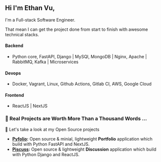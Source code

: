 ## Hi I'm Ethan Vu, 

I'm a Full-stack Software Engineer. 

That mean I can get the project done from start to finish with awesome technical stacks.

#### Backend

- Python core, FastAPI, Django | MySQl, MongoDB | Nginx, Apache | RabbitMQ, Kafka | Microservices

#### Devops

- Docker, Vagrant, Linux, Github Actions, Gitlab CI, AWS, Google Cloud

#### Frontend

- ReactJS | NextJS

### 🌱 Real Projects are Worth More Than a Thousand Words ...
   
🔭 Let's take a look at my Open Source projects

- **[Pyfolio](https://pyfolio-nextjs.vercel.app):** Open source & minial, lightweight **Portfolio** application which build with Python FastAPI and NextJS.
- **[Piscuss](https://piscuss-react.vercel.app):** Open source & lightweight **Discussion** application which build with Python Django and ReactJS.
<!--
**ethanvu-dev/ethanvu-dev** is a ✨ _special_ ✨ repository because its `README.md` (this file) appears on your GitHub profile.

Here are some ideas to get you started:

- 🔭 I’m currently working on ...
- 🌱 I’m currently learning ...
- 👯 I’m looking to collaborate on ...
- 🤔 I’m looking for help with ...
- 💬 Ask me about ...
- 📫 How to reach me: ...
- 😄 Pronouns: ...
- ⚡ Fun fact: ...
-->
